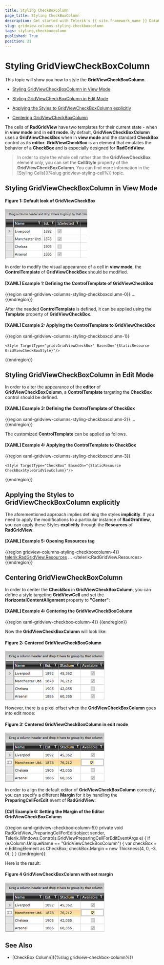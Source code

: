 ```yaml
---
title: Styling CheckBoxColumn
page_title: Styling CheckBoxColumn
description: Get started with Telerik's {{ site.framework_name }} DataGrid and learn how to style the CheckBoxColumn. 
slug: gridview-columns-styling-checkboxcolumn
tags: styling,checkboxcolumn
published: True
position: 21
---
```


# Styling GridViewCheckBoxColumn

This topic will show you how to style the __GridViewCheckBoxColumn__.

* [Styling GridViewCheckBoxColumn in View Mode](#styling-gridviewcheckboxcolumn-in-view-mode)

* [Styling GridViewCheckBoxColumn in Edit Mode](#styling-gridviewcheckboxcolumn-in-edit-mode)

* [Applying the Styles to GridViewCheckBoxColumn explicitly](#applying-the-styles-to-gridviewcheckboxcolumn-explicitly)

* [Centering GridViewCheckBoxColumn](#centering-gridviewcheckboxcolumn) 

The cells of __RadGridView__ have two templates for their current state - when in __view mode__ and in __edit mode__. By default, __GridViewCheckBoxColumn__ uses a __GridViewCheckBox__ when in __view mode__ and the standard __CheckBox__ control as its __editor__. __GridViewCheckBox__ is an element that emulates the behavior of a __CheckBox__ and is especially designed for __RadGridView__. 

>In order to style the whole cell rather than the __GridViewCheckBox__ element only, you can set the __CellStyle__ property of the __GridViewCheckBoxColumn__. You can find more information in the [Styling Cells]({%slug gridview-styling-cell%}) topic. 

## Styling GridViewCheckBoxColumn in View Mode

#### __Figure 1: Default look of GridViewCheckBox__        
![Telerik {{ site.framework_name }} DataGrid Styles and Templates Styling CheckBoxColumn 01](images/RadGridView_Styles_and_Templates_Styling_CheckBoxColumn_01.PNG)

In order to modify the visual appearance of a cell in __view mode__, the __ControlTemplate__ of __GridViewCheckBox__ should be modified.

#### __[XAML] Example 1: Defining the ControlTemplate of GridViewCheckBox__
{{region xaml-gridview-columns-styling-checkboxcolumn-0}}
	<ControlTemplate x:Key="GridViewCheckBoxTemplate" TargetType="grid:GridViewCheckBox">
            ...
    </ControlTemplate>
{{endregion}}

After the needed __ControlTemplate__ is defined, it can be applied using the __Template__ property of __GridViewCheckBox__.

#### __[XAML] Example 2: Applying the ControlTemplate to GridViewCheckBox__
{{region xaml-gridview-columns-styling-checkboxcolumn-1}}
	<Style x:Key="GridViewCheckBoxStyle" TargetType="grid:GridViewCheckBox">
    	<Setter Property="Template" Value="{StaticResource GridViewCheckBoxTemplate}"/>
	</Style>

	<Style TargetType="grid:GridViewCheckBox" BasedOn="{StaticResource GridViewCheckBoxStyle}"/>
{{endregion}}

## Styling GridViewCheckBoxColumn in Edit Mode

In order to alter the appearance of the __editor__ of __GridViewCheckBoxColumn__, a __ControlTemplate__ targeting the __CheckBox__ control should be defined.

#### __[XAML] Example 3: Defining the ControlTemplate of CheckBox__
{{region xaml-gridview-columns-styling-checkboxcolumn-2}}
	<ControlTemplate TargetType="CheckBox" x:Key="CheckBoxTemplate">
            ...
    </ControlTemplate>
{{endregion}}

The customized __ControlTemplate__ can be applied as follows.

#### __[XAML] Example 4: Applying the ControlTemplate to CheckBox__
{{region xaml-gridview-columns-styling-checkboxcolumn-3}}
	<Style x:Key="CheckBoxStyleGridViewColumn" TargetType="CheckBox">
    	<Setter Property="Template" Value="{StaticResource CheckBoxTemplate}"/>
    </Style>

    <Style TargetType="CheckBox" BasedOn="{StaticResource CheckBoxStyleGridViewColumn}"/>
{{endregion}}

## Applying the Styles to GridViewCheckBoxColumn explicitly

The aforementioned approach implies defining the styles __implicitly__. If you need to apply the modifications to a particular instance of __RadGridView__, you can apply these Styles __explicitly__ through the __Resources__ of __RadGridView__.

#### __[XAML] Example 5: Opening Resources tag__
{{region gridview-columns-styling-checkboxcolumn-4}}
	<telerik:RadGridView.Resources>
		...
	</telerik:RadGridView.Resources>
{{endregion}}

## Centering GridViewCheckBoxColumn

In order to center the __CheckBox__ in __GridViewCheckBoxColumn__, you can define a style targeting __GridViewCell__ and set the __HorizontalContentAlignment__ property to __"Center"__:

####  __[XAML] Example 4: Centering the GridViewCheckBoxColumn__
{{region xaml-gridview-checkbox-column-4}}
	<Style x:Key="MyCheckBoxColumnCellStyle" TargetType="telerik:GridViewCell">
	    <Setter Property="HorizontalContentAlignment" Value="Center"/>
	</Style>
{{endregion}}

Now the __GridViewCheckBoxColumn__ will look like:

#### __Figure 2: Centered GridViewCheckBoxColumn__     

![Telerik {{ site.framework_name }} DataGrid Styles and Templates Styling CheckBoxColumn 03](images/RadGridView_Styles_and_Templates_Styling_CheckBoxColumn_03.PNG)

However, there is a pixel offset when the __GridViewCheckBoxColumn__ goes into edit mode:

#### __Figure 3: Centered GridViewCheckBoxColumn in edit mode__       

![Telerik {{ site.framework_name }} DataGrid Styles and Templates Styling CheckBoxColumn 04](images/RadGridView_Styles_and_Templates_Styling_CheckBoxColumn_04.PNG)

In order to align the default editor of __GridViewCheckBoxColumn__ correctly, you can specify a different __Margin__ for it by handling the __PreparingCellForEdit__ event of __RadGridView__:        

#### __[C#] Example 6: Setting the Margin of the Editor GridViewCheckBoxColumn__
{{region xaml-gridview-checkbox-column-5}}
	private void RadGridView_PreparingCellForEdit(object sender, Telerik.Windows.Controls.GridViewPreparingCellForEditEventArgs e)
	{
	   if (e.Column.UniqueName == "GridViewCheckBoxColumn")
	   {
	       var checkBox = e.EditingElement as CheckBox;
	       checkBox.Margin = new Thickness(4, 0, -3, 0);
	   }
	}
{{endregion}}

Here is the result:

#### __Figure 4 GridViewCheckBoxColumn with set margin__
        
![Telerik {{ site.framework_name }} DataGrid Styles and Templates Styling CheckBoxColumn 05](images/RadGridView_Styles_and_Templates_Styling_CheckBoxColumn_05.PNG)

## See Also
 * [CheckBox Column]({%slug gridview-checkbox-column%})
